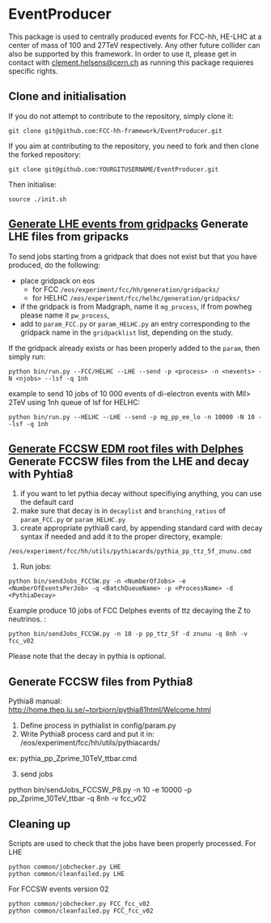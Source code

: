# EventProducer

This package is used to centrally produced events for FCC-hh, HE-LHC at a center of mass of 100 and 27TeV respectively. Any other future collider can also be supported by this framework. 
In order to use it, please get in contact with clement.helsens@cern.ch as running this package requieres specific rights.

[]() Clone and initialisation
-------------------------

If you do not attempt to contribute to the repository, simply clone it:
```
git clone git@github.com:FCC-hh-framework/EventProducer.git
```

If you aim at contributing to the repository, you need to fork and then clone the forked repository:
```
git clone git@github.com:YOURGITUSERNAME/EventProducer.git
```

Then initialise:
```
source ./init.sh
```

[Generate LHE events from gridpacks]() Generate LHE files from gripacks
-------------------------

To send jobs starting from a gridpack that does not exist but that you have produced, do the following:
   - place gridpack on eos 
     - for FCC ```/eos/experiment/fcc/hh/generation/gridpacks/```
     - for HELHC ```/eos/experiment/fcc/helhc/generation/gridpacks/```
   - if the gridpack is from Madgraph, name it ```mg_process```, if from powheg please name it ```pw_process```,
   - add to ```param_FCC.py``` or ```param_HELHC.py``` an entry corresponding to the gridpack name in the ```gridpacklist``` list, depending on the study.

If the gridpack already exists or has been properly added to the ```param```, then simply run:

```
python bin/run.py --FCC/HELHC --LHE --send -p <process> -n <nevents> -N <njobs> --lsf -q 1nh
```

example to send 10 jobs of 10 000 events of di-electron events with Mll> 2TeV using 1nh queue of lsf for HELHC:

```
python bin/run.py --HELHC --LHE --send -p mg_pp_ee_lo -n 10000 -N 10 --lsf -q 1nh
```


[Generate FCCSW EDM root files with Delphes]() Generate FCCSW files from the LHE and decay with Pyhtia8
--------------------------
1. if you want to let pythia decay without specifiying anything, you can use the default card
1. make sure that decay is in ```decaylist``` and ```branching_ratios``` of ```param_FCC.py``` or ```param_HELHC.py```
1. create appropriate pythia8 card, by appending standard card with decay syntax if needed and add it to the proper directory, example:
```
/eos/experiment/fcc/hh/utils/pythiacards/pythia_pp_ttz_5f_znunu.cmd
```

1. Run jobs:


```
python bin/sendJobs_FCCSW.py -n <NumberOfJobs> -e <NumberOfEventsPerJob> -q <BatchQueueName> -p <ProcessName> -d <PythiaDecay>
```

Example produce 10 jobs of FCC Delphes events of ttz decaying the Z to neutrinos. :

```
python bin/sendJobs_FCCSW.py -n 10 -p pp_ttz_5f -d znunu -q 8nh -v fcc_v02
``` 

Please note that the decay in pythia is optional.

[]() Generate FCCSW files from Pythia8
--------------------------

Pythia8 manual: http://home.thep.lu.se/~torbjorn/pythia81html/Welcome.html

1) Define process in pythialist in config/param.py
2) Write Pythia8 process card and put it in: /eos/experiment/fcc/hh/utils/pythiacards/

ex: pythia_pp_Zprime_10TeV_ttbar.cmd

3) send jobs

python bin/sendJobs_FCCSW_P8.py -n 10 -e 10000 -p pp_Zprime_10TeV_ttbar -q 8nh -v fcc_v02


[]() Cleaning up
--------------------------

Scripts are used to check that the jobs have been properly processed.
For LHE
```
python common/jobchecker.py LHE
python common/cleanfailed.py LHE
```

For FCCSW events version 02
```
python common/jobchecker.py FCC_fcc_v02
python common/cleanfailed.py FCC_fcc_v02
```


